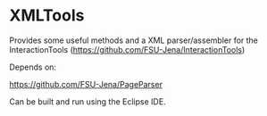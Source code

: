 XMLTools
========

Provides some useful methods and a XML parser/assembler for the InteractionTools (https://github.com/FSU-Jena/InteractionTools)

Depends on:

https://github.com/FSU-Jena/PageParser

Can be built and run using the Eclipse IDE.
